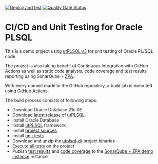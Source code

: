 [![Deploy and test](https://github.com/felipebz/utPLSQL-demo-project/actions/workflows/build.yml/badge.svg)](https://github.com/felipebz/utPLSQL-demo-project/actions/workflows/build.yml)
[![Quality Gate Status](https://sonarqube.felipezorzo.com.br/api/project_badges/measure?project=utPLSQL-demo-project&metric=alert_status)](https://sonarqube.felipezorzo.com.br/dashboard?id=utPLSQL-demo-project)

# CI/CD and Unit Testing for Oracle PLSQL

This is a demo project using [utPLSQL v3](https://github.com/utPLSQL/utPLSQL) for unit testing of Oracle PL/SQL code.

The project is also taking benefit of Continuous Integration with GitHub Actions as well as static code analysis, code coverage and test results reporting using SonarQube + [ZPA](https://felipezorzo.com.br/zpa).

With every commit made to the GitHub repository, a build job is executed using [GitHub Actions](https://github.com/felipebz/utPLSQL-demo-project/actions).

The build process consists of following steps:
- Download Oracle Database 21c XE
- Download [latest release of utPLSQL](https://github.com/utPLSQL/utPLSQL/releases/latest)
- Install Oracle Database
- Install [utPLSQL](https://github.com/utPLSQL/utPLSQL) framework
- Install [project sources](source/install.sh)
- Install [unit tests](test/install.sh)
- Download and unzip the [utplsql-cli](https://github.com/utPLSQL/utPLSQL-cli) project binaries
- [Execute all tests](test/run.sh) on the project
- Publish [test results](https://sonarqube.felipezorzo.com.br/component_measures?metric=tests&id=utPLSQL-demo-project) and [code coverage](https://sonarqube.felipezorzo.com.br/component_measures?metric=coverage&id=utPLSQL-demo-project) to the [SonarQube + ZPA demo instance](https://sonarqube.felipezorzo.com.br/) instance
